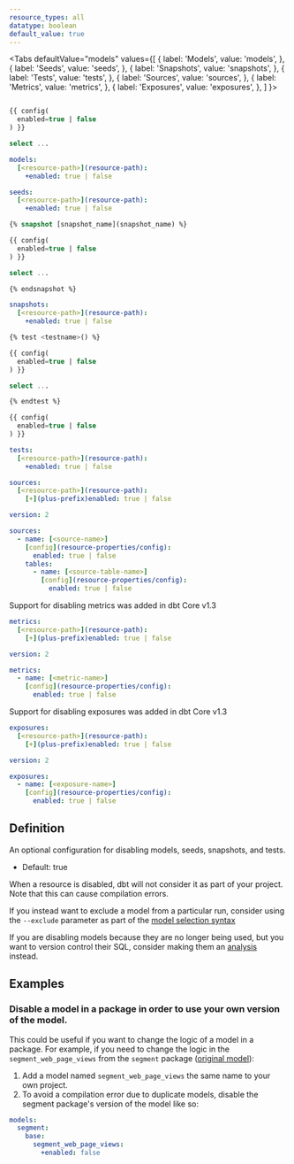 ```yaml
---
resource_types: all
datatype: boolean
default_value: true
---
```


<Tabs
  defaultValue="models"
  values={[
    { label: 'Models', value: 'models', },
    { label: 'Seeds', value: 'seeds', },
    { label: 'Snapshots', value: 'snapshots', },
    { label: 'Tests', value: 'tests', },
    { label: 'Sources', value: 'sources', },
    { label: 'Metrics', value: 'metrics', },
    { label: 'Exposures', value: 'exposures', },
  ]
}>
<TabItem value="models">

<File name='models/<modelname>.sql'>

```sql

{{ config(
  enabled=true | false
) }}

select ...


```

</File>

<File name='dbt_project.yml'>

```yml
models:
  [<resource-path>](resource-path):
    +enabled: true | false

```

</File>

</TabItem>


<TabItem value="seeds">

<File name='dbt_project.yml'>

```yml
seeds:
  [<resource-path>](resource-path):
    +enabled: true | false

```

</File>

</TabItem>

<TabItem value="snapshots">

<File name='snapshots/<filename>.sql'>

```sql
{% snapshot [snapshot_name](snapshot_name) %}

{{ config(
  enabled=true | false
) }}

select ...

{% endsnapshot %}

```

</File>

<File name='dbt_project.yml'>

```yml
snapshots:
  [<resource-path>](resource-path):
    +enabled: true | false

```

</File>

</TabItem>

<TabItem value="tests">

<File name='tests/<filename>.sql'>

```sql
{% test <testname>() %}

{{ config(
  enabled=true | false
) }}

select ...

{% endtest %}

```

</File>

<File name='tests/<filename>.sql'>

```sql
{{ config(
  enabled=true | false
) }}
```

</File>

<File name='dbt_project.yml'>

```yml
tests:
  [<resource-path>](resource-path):
    +enabled: true | false

```

</File>

</TabItem>

<TabItem value="sources">

<File name='dbt_project.yml'>

```yaml
sources:
  [<resource-path>](resource-path):
    [+](plus-prefix)enabled: true | false

```

</File>

<VersionBlock firstVersion="1.1">

<File name='models/properties.yml'>

```yaml
version: 2

sources:
  - name: [<source-name>]
    [config](resource-properties/config):
      enabled: true | false
    tables:
      - name: [<source-table-name>]
        [config](resource-properties/config):
          enabled: true | false

```

</File>

</VersionBlock>

</TabItem>

<TabItem value="metrics">

<VersionBlock lastVersion="1.2">

Support for disabling metrics was added in dbt Core v1.3

</VersionBlock>

<VersionBlock firstVersion="1.3">

<File name='dbt_project.yml'>

```yaml
metrics:
  [<resource-path>](resource-path):
    [+](plus-prefix)enabled: true | false

```

</File>

<File name='models/metrics.yml'>

```yaml
version: 2

metrics:
  - name: [<metric-name>]
    [config](resource-properties/config):
      enabled: true | false

```

</File>

</VersionBlock>

</TabItem>

<TabItem value="exposures">

<VersionBlock lastVersion="1.2">

Support for disabling exposures was added in dbt Core v1.3

</VersionBlock>

<VersionBlock firstVersion="1.3">

<File name='dbt_project.yml'>

```yaml
exposures:
  [<resource-path>](resource-path):
    [+](plus-prefix)enabled: true | false

```

</File>

<File name='models/exposures.yml'>

```yaml
version: 2

exposures:
  - name: [<exposure-name>]
    [config](resource-properties/config):
      enabled: true | false

```

</File>

</VersionBlock>

</TabItem>

</Tabs>

## Definition
An optional configuration for disabling models, seeds, snapshots, and tests.

* Default: true

When a resource is disabled, dbt will not consider it as part of your project. Note that this can cause compilation errors.

If you instead want to exclude a model from a particular run, consider using the `--exclude` parameter as part of the [model selection syntax](/reference/node-selection/syntax)

If you are disabling models because they are no longer being used, but you want to version control their SQL, consider making them an [analysis](/docs/build/analyses) instead.

## Examples
### Disable a model in a package in order to use your own version of the model.
This could be useful if you want to change the logic of a model in a package. For example, if you need to change the logic in the `segment_web_page_views` from the `segment` package ([original model](https://github.com/dbt-labs/segment/blob/main/models/base/segment_web_page_views.sql)):
1. Add a model named `segment_web_page_views` the same name to your own project.
2. To avoid a compilation error due to duplicate models, disable the segment package's version of the model like so:

<File name='dbt_project.yml'>

```yml
models:
  segment:
    base:
      segment_web_page_views:
        +enabled: false
```

</File>
